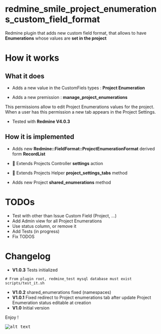 redmine_smile_project_enumerations_custom_field_format
=================================================

Redmine plugin that adds new custom field format,
that allows to have **Enumerations** whose values are
**set in the project**

# How it works

## What it does

* Adds a new value in the CustomFiels types : **Project Enumeration**

* Adds a new premission : **manage_project_enumerations**

This permissions allow to edit Project Enumerations values for the project.
When a user has this permission a new tab appears in the Project Settings.

* Tested with **Redmine V4.0.3**

## How it is implemented

- Adds new **Redmine::FieldFormat::ProjectEnumerationFormat** derived form **RecordList**

- 🔑 Extends Projects Controller **settings** action

- 🔑 Extends Projects Helper **project_settings_tabs** method

- Adds new Project **shared_enumerations** method

# TODOs

* Test with other than Issue Custom Field (Project, ...)
* Add Admin view for all Project Enumerations
* Use status column, or remove it
* Add Tests (in progress)
* Fix TODOS

# Changelog

* **V1.0.3**  Tests initialized

```console
# From plugin root, redmine_test mysql database must exist
scripts/test_it.sh
```

* **V1.0.2**  shared_enumerations fixed (namespaces)
* **V1.0.1**  Fixed redirect to Project enumerations tab after update
Project Enumeration status editable at creation
* **V1.0**  Initial version


Enjoy !

<kbd>![alt text](https://compteur-visites.ennder.fr/sites/36/token/githubpe/image "Logo") <!-- .element height="10%" width="10%" --></kbd>
